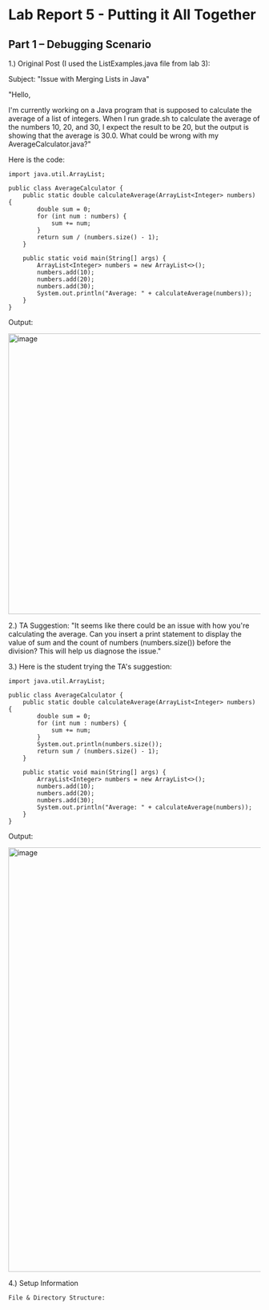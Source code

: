 # Lab Report 5 - Putting it All Together

## Part 1 – Debugging Scenario

1.) Original Post (I used the ListExamples.java file from lab 3):

  Subject: "Issue with Merging Lists in Java"

"Hello,

I'm currently working on a Java program that is supposed to calculate the average of a list of integers. When I run grade.sh to calculate the average of the numbers 10, 20, and 30, I expect the result to be 20, but the output is showing that the average is 30.0. What could be wrong with my AverageCalculator.java?"

Here is the code:
```
import java.util.ArrayList;

public class AverageCalculator {
    public static double calculateAverage(ArrayList<Integer> numbers) {
        double sum = 0;
        for (int num : numbers) {
            sum += num;
        }
        return sum / (numbers.size() - 1);
    }

    public static void main(String[] args) {
        ArrayList<Integer> numbers = new ArrayList<>();
        numbers.add(10);
        numbers.add(20);
        numbers.add(30);
        System.out.println("Average: " + calculateAverage(numbers));
    }
}
```

Output:

<img width="561" alt="image" src="https://github.com/jharasaki/cse15l-lab-reports/assets/156235690/e607d245-dc51-48a9-819f-369d70d5b64c">


2.) TA Suggestion: "It seems like there could be an issue with how you're calculating the average. Can you insert a print statement to display the value of sum and the count of numbers (numbers.size()) before the division? This will help us diagnose the issue."


3.) Here is the student trying the TA's suggestion:
```
import java.util.ArrayList;

public class AverageCalculator {
    public static double calculateAverage(ArrayList<Integer> numbers) {
        double sum = 0;
        for (int num : numbers) {
            sum += num;
        }
        System.out.println(numbers.size());
        return sum / (numbers.size() - 1);
    }

    public static void main(String[] args) {
        ArrayList<Integer> numbers = new ArrayList<>();
        numbers.add(10);
        numbers.add(20);
        numbers.add(30);
        System.out.println("Average: " + calculateAverage(numbers));
    }
}
```

Output:

<img width="848" alt="image" src="https://github.com/jharasaki/cse15l-lab-reports/assets/156235690/f21dda3f-c66e-482e-afe4-719b59634cd1">

4.) Setup Information

    File & Directory Structure:







